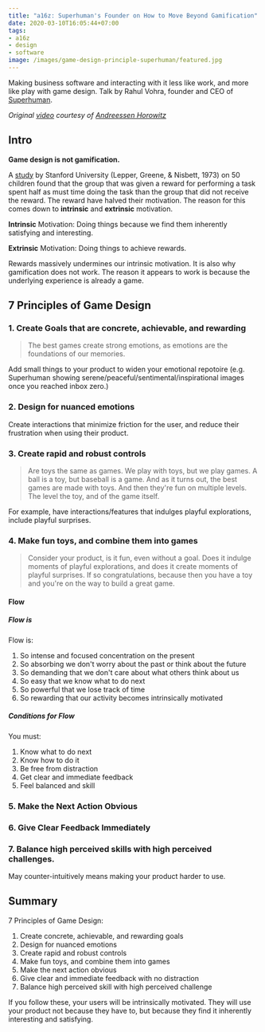 ```yaml
---
title: "a16z: Superhuman's Founder on How to Move Beyond Gamification"
date: 2020-03-10T16:05:44+07:00
tags:
- a16z
- design
- software
image: /images/game-design-principle-superhuman/featured.jpg
---
```


Making business software and interacting with it less like work, and more like play with game design. Talk by Rahul Vohra, founder and CEO of [Superhuman](https://superhuman.com).

<!--more-->

*Original [video](https://www.youtube.com/watch?v=zaxAdRlyZQ8) courtesy of [Andreessen Horowitz](https://a16z.com/)*

## Intro

**Game design is not gamification.**

A [study](https://www.researchgate.net/publication/281453299_Undermining_Children's_Intrinsic_Interest_with_Extrinsic_Reward_A_Test_of_the_Overjustification_Hypothesis) by Stanford University (Lepper, Greene, & Nisbett, 1973) on 50 children found that the group that was given a reward for performing a task spent half as must time doing the task than the group that did not receive the reward. The reward have halved their motivation. The reason for this comes down to **intrinsic** and **extrinsic** motivation.

**Intrinsic** Motivation: Doing things because we find them inherently satisfying and interesting.

**Extrinsic** Motivation: Doing things to achieve rewards.

Rewards massively undermines our intrinsic motivation. It is also why gamification does not work. The reason it appears to work is because the underlying experience is already a game.


## 7 Principles of Game Design

### 1. Create Goals that are concrete, achievable, and rewarding

> The best games create strong emotions, as emotions are the foundations of our memories.

Add small things to your product to widen your emotional repotoire (e.g. Superhuman showing serene/peaceful/sentimental/inspirational images once you reached inbox zero.)

### 2. Design for nuanced emotions

Create interactions that minimize friction for the user, and reduce their frustration when using their product.

### 3. Create rapid and robust controls

> Are toys the same as games. We play with toys, but we play games. A ball is a toy, but baseball is a game. And as it turns out, the best games are made with toys. And then they're fun on multiple levels. The level the toy, and of the game itself.

For example, have interactions/features that indulges playful explorations, include playful surprises.

### 4. Make fun toys, and combine them into games

> Consider your product, is it fun, even without a goal. Does it indulge moments of playful explorations, and does it create moments of playful surprises. If so congratulations, because then you have a toy and you're on the way to build a great game.

#### Flow

##### Flow is

Flow is:

1. So intense and focused concentration on the present
2. So absorbing we don't worry about the past or think about the future
3. So demanding that we don't care about what others think about us
4. So easy that we know what to do next
5. So powerful that we lose track of time
6. So rewarding that our activity becomes intrinsically motivated 

##### Conditions for Flow

You must:

1. Know what to do next
2. Know how to do it
3. Be free from distraction
4. Get clear and immediate feedback
5. Feel balanced and skill

### 5. Make the Next Action Obvious

### 6. Give Clear Feedback Immediately

### 7. Balance high perceived skills with high perceived challenges.

May counter-intuitively means making your product harder to use.

## Summary

7 Principles of Game Design:

1. Create concrete, achievable, and rewarding goals
2. Design for nuanced emotions
3. Create rapid and robust controls
4. Make fun toys, and combine them into games
5. Make the next action obvious
6. Give clear and immediate feedback with no distraction
7. Balance high perceived skill with high perceived challenge

If you follow these, your users will be intrinsically motivated. They will use your product not because they have to, but because they find it inherently interesting and satisfying.
